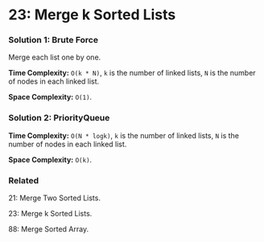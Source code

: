 # 23: Merge k Sorted Lists

### Solution 1: Brute Force
Merge each list one by one.

**Time Complexity:** `O(k * N)`, `k` is the number of linked lists, `N` is the number of nodes in each linked list.

**Space Complexity:** `O(1)`.

### Solution 2: PriorityQueue
**Time Complexity:** `O(N * logk)`, `k` is the number of linked lists, `N` is the number of nodes in each linked list.

**Space Complexity:** `O(k)`.

### Related
21: Merge Two Sorted Lists.

23: Merge k Sorted Lists.

88: Merge Sorted Array.